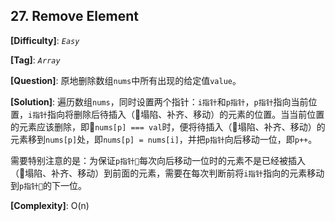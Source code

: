 ## 27. Remove Element

__[Difficulty]__: _`Easy`_

__[Tag]__: _`Array`_

__[Question]__: 原地删除数组`nums`中所有出现的给定值`value`。

__[Solution]__: 遍历数组`nums`，同时设置两个指针：`i指针`和`p指针`，`p指针`指向当前位置，`i指针`指向将删除后待插入（塌陷、补齐、移动）的元素的位置。当当前位置的元素应该删除，即`nums[p] === val`时，便将待插入（塌陷、补齐、移动）的元素移到`nums[p]`处，即`nums[p] = nums[i]`，并把`p指针`向后移动一位，即`p++`。

需要特别注意的是：为保证`p指针`每次向后移动一位时的元素不是已经被插入（塌陷、补齐、移动）到前面的元素，需要在每次判断前将`i指针`指向的元素移动到`p指针`的下一位。

__[Complexity]__: O(n)
